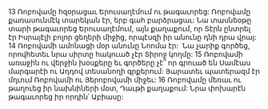 13 Ռոբովամը հզօրացաւ Երուսաղէմում ու թագաւորեց: Ռոբովամը քառասունմէկ տարեկան էր, երբ գահ բարձրացաւ: Նա տասնեօթը տարի թագաւորեց Երուսաղէմում, այն քաղաքում, որ Տէրն ընտրել էր Իսրայէլի բոլոր ցեղերի միջից, որպէսզի իր անունը դնի դրա վրայ:
14 Ռոբովամի ամոնացի մօր անունը Նոոմա էր:  Նա չարիք գործեց, որովհետեւ նրա սիրտը հակուած չէր Տիրոջ կողմը: 15 Ռոբովամի առաջին ու վերջին խօսքերը եւ գործերը չէ՞ որ գրուած են Սամէաս մարգարէի ու Ադդով տեսանողի գրքերում: Յարատեւ պատերազմ էր մղւում Ռոբովամի ու Յերոբովամի միջեւ: 16 Ռոբովամը մեռաւ ու թաղուեց իր նախնիների մօտ, Դաւթի քաղաքում:
Նրա փոխարէն թագաւորեց իր որդին՝ Աբիասը:
